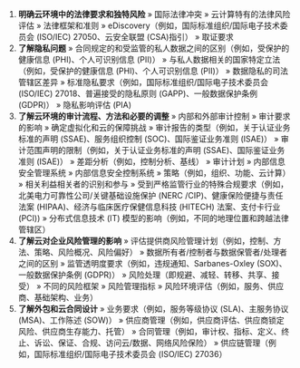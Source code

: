 1. **明确云环境中的法律要求和独特风险**
» 国际法律冲突
» 云计算特有的法律风险评估
» 法律框架和准则
» eDiscovery（例如，国际标准组织/国际电子技术委员会 (ISO/IEC) 27050、云安全联盟 (CSA)指引）
» 取证要求
2. **了解隐私问题**
» 合同规定的和受监管的私人数据之间的区别（例如，受保护的健康信息 (PHI)、个人可识别信息 (PII)）
» 与私人数据相关的国家特定立法（例如，受保护的健康信息 (PHI)、个人可识别信息 (PII)）
» 数据隐私的司法管辖区差异
» 标准隐私要求（例如，国际标准组织/国际电子技术委员会 (ISO/IEC) 27018、普遍接受的隐私原则 (GAPP)、一般数据保护条例 (GDPR)）
» 隐私影响评估 (PIA)
3. **了解云环境的审计流程、方法和必要的调整**
» 内部和外部审计控制
» 审计要求的影响
» 确定虚拟化和云的保障挑战
» 审计报告的类型（例如，关于认证业务标准的声明 (SSAE)、服务组织控制 (SOC)、国际鉴证业务准则 (ISAE)）
» 审计范围声明的限制（例如，关于认证业务标准的声明 (SSAE)、国际鉴证业务准则 (ISAE)）
» 差距分析（例如，控制分析、基线）
» 审计计划
» 内部信息安全管理系统
» 内部信息安全控制系统
» 策略（例如，组织、功能、云计算）
» 相关利益相关者的识别和参与
» 受到严格监管行业的特殊合规要求（例如，北美电力可靠性公司/关键基础设施保护 (NERC /CIP)、健康保险便捷与责任法案 (HIPAA)、经济与临床医疗保健信息科技 (HITECH) 法案、支付卡行业 (PCI))
» 分布式信息技术 (IT) 模型的影响（例如，不同的地理位置和跨越法律管辖区）
4. **了解云对企业风险管理的影响**
» 评估提供商风险管理计划（例如，控制、方法、策略、风险概况、风险偏好）
» 数据所有者/控制者与数据保管者/处理者之间的区别
» 监管透明度要求（例如，违规通知、Sarbanes-Oxley (SOX)、一般数据保护条例 (GDPR)）
» 风险处理（即规避、减轻、转移、共享、接受）
» 不同的风险框架
» 风险管理指标
» 风险环境评估（例如，服务、供应商、基础架构、业务）
5. **了解外包和云合同设计**
» 业务要求（例如，服务等级协议 (SLA)、主服务协议 (MSA)、工作陈述 (SOW)）
» 供应商管理（例如，供应商评估、供应商锁定风险、供应商生存能力、托管）
» 合同管理（例如，审计权、指标、定义、终止、诉讼、保证、合规、访问云/数据、网络风险保险）
» 供应链管理（例如，国际标准组织/国际电子技术委员会 (ISO/IEC) 27036）
